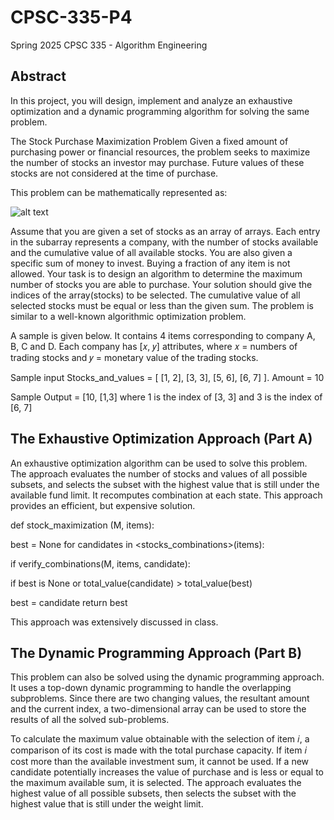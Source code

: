 # CPSC-335-P4

Spring 2025 CPSC 335 - Algorithm Engineering
## Abstract
In this project, you will design, implement and analyze an exhaustive optimization and a dynamic programming algorithm for solving the same problem.

The Stock Purchase Maximization Problem
Given a fixed amount of purchasing power or financial resources, the problem seeks to maximize the number of stocks an investor may purchase. Future values of these stocks are not considered at the time of purchase.

This problem can be mathematically represented as:

![alt text](<Screenshot 2025-04-21 at 5.50.18 PM.png>)

Assume that you are given a set of stocks as an array of arrays. Each entry in the subarray represents a company, with the number of stocks available and the cumulative value of all available stocks. You are also given a specific sum of money to invest. Buying a fraction of any item is not allowed. Your task is to design an algorithm to determine the maximum number of stocks you are able to purchase. Your solution should give the indices of the array(stocks) to be selected. The cumulative value of all selected stocks must be equal or less than the given sum. The problem is similar to a well-known algorithmic optimization problem.

A sample is given below. It contains 4 items corresponding to company A, B, C and D. Each company has [𝑥, 𝑦] attributes, where 𝑥 = numbers of trading stocks and 𝑦 = monetary value of the trading stocks.

Sample input
Stocks_and_values = [ [1, 2], [3, 3], [5, 6], [6, 7] ]. Amount = 10

Sample Output = [10, [1,3] where 1 is the index of [3, 3] and 3 is the index of [6, 7]

## The Exhaustive Optimization Approach (Part A)
An exhaustive optimization algorithm can be used to solve this problem. The approach evaluates the number of stocks and values of all possible subsets, and selects the subset with the highest value that is still under the available fund limit. It recomputes combination at each state. This approach provides an efficient, but expensive solution.

def stock_maximization (M, items):

best = None for candidates in <stocks_combinations>(items):

if verify_combinations(M, items, candidate):

if best is None or total_value(candidate) > total_value(best)

best = candidate return best

This approach was extensively discussed in class.

## The Dynamic Programming Approach (Part B)
This problem can also be solved using the dynamic programming approach. It uses a top-down dynamic programming to handle the overlapping subproblems. Since there are two changing values, the resultant amount and the current index, a two-dimensional array can be used to store the results of all the solved sub-problems.

To calculate the maximum value obtainable with the selection of item 𝑖, a comparison of its cost is made with the total purchase capacity. If item 𝑖 cost more than the available investment sum, it cannot be used. If a new candidate potentially increases the value of purchase and is less or equal to the maximum available sum, it is selected. The approach evaluates the highest value of all possible subsets, then selects the subset with the highest value that is still under the weight limit.
